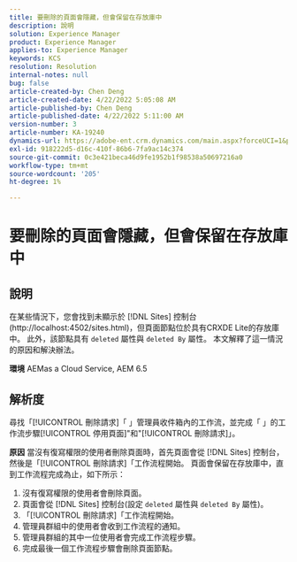 ```yaml
---
title: 要刪除的頁面會隱藏，但會保留在存放庫中
description: 說明
solution: Experience Manager
product: Experience Manager
applies-to: Experience Manager
keywords: KCS
resolution: Resolution
internal-notes: null
bug: false
article-created-by: Chen Deng
article-created-date: 4/22/2022 5:05:08 AM
article-published-by: Chen Deng
article-published-date: 4/22/2022 5:11:00 AM
version-number: 3
article-number: KA-19240
dynamics-url: https://adobe-ent.crm.dynamics.com/main.aspx?forceUCI=1&pagetype=entityrecord&etn=knowledgearticle&id=bbe225c1-f9c1-ec11-983e-0022480ab5d0
exl-id: 918222d5-d16c-410f-86b6-7fa9ac14c374
source-git-commit: 0c3e421beca46d9fe1952b1f98538a50697216a0
workflow-type: tm+mt
source-wordcount: '205'
ht-degree: 1%

---
```


# 要刪除的頁面會隱藏，但會保留在存放庫中

## 說明


在某些情況下，您會找到未顯示於 [!DNL Sites] 控制台(http://localhost:4502/sites.html)，但頁面節點位於具有CRXDE Lite的存放庫中。 此外，該節點具有 `deleted` 屬性與 `deleted By` 屬性。 本文解釋了這一情況的原因和解決辦法。

<b>環境</b>
AEMas a Cloud Service, AEM 6.5


## 解析度


尋找「[!UICONTROL 刪除請求]「 」管理員收件箱內的工作流，並完成「 」的工作流步驟[!UICONTROL 停用頁面]&quot;和&quot;[!UICONTROL 刪除請求]」。

<b>原因</b>
當沒有復寫權限的使用者刪除頁面時，首先頁面會從 [!DNL Sites] 控制台，然後是「[!UICONTROL 刪除請求]「工作流程開始。 頁面會保留在存放庫中，直到工作流程完成為止，如下所示：
1. 沒有復寫權限的使用者會刪除頁面。
2. 頁面會從 [!DNL Sites] 控制台(設定 `deleted` 屬性與 `deleted By` 屬性)。
3. 「[!UICONTROL 刪除請求]「工作流程開始。
4. 管理員群組中的使用者會收到工作流程的通知。
5. 管理員群組的其中一位使用者會完成工作流程步驟。
6. 完成最後一個工作流程步驟會刪除頁面節點。

